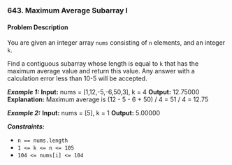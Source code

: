 ### 643. Maximum Average Subarray I

#### Problem Description

You are given an integer array `nums` consisting of `n` elements, and an integer `k`.

Find a contiguous subarray whose length is equal to `k` that has the maximum average value and return this value. Any answer with a calculation error less than 10-5 will be accepted.

***Example 1:*** 
**Input:**  nums = [1,12,-5,-6,50,3], k = 4
**Output:**  12.75000
**Explanation:** Maximum average is (12 - 5 - 6 + 50) / 4 = 51 / 4 = 12.75

***Example 2:*** 
**Input:**  nums = [5], k = 1
**Output:**  5.00000
 
***Constraints:*** 
- `n == nums.length`
- `1 <= k <= n <= 105`
- `104 <= nums[i] <= 104`